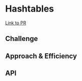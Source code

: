# Hashtables

[Link to PR](https://github.com/morgan-401-advanced-javascript/data-structures-and-algorithms/pull/19)

## Challenge

<!-- Description of the challenge -->

## Approach & Efficiency

<!-- What approach did you take? Why? What is the Big O space/time for this approach? -->

## API

<!-- Description of each method publi